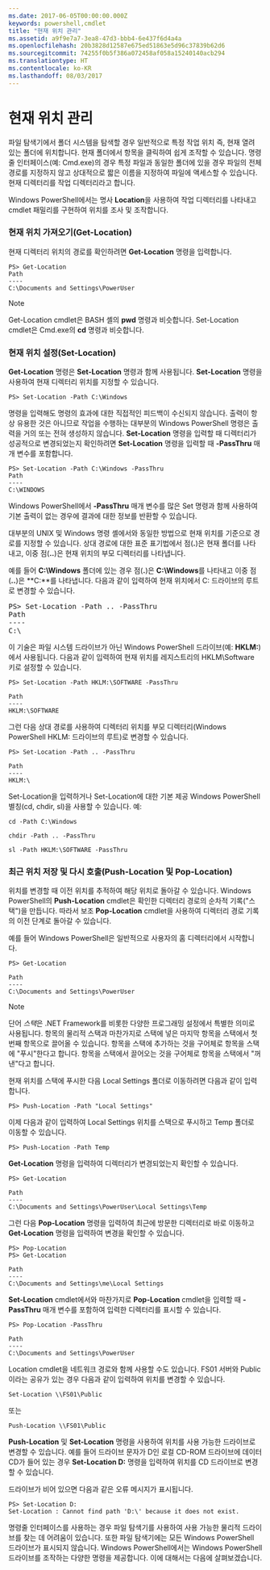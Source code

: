 ```yaml
---
ms.date: 2017-06-05T00:00:00.000Z
keywords: powershell,cmdlet
title: "현재 위치 관리"
ms.assetid: a9f9e7a7-3ea8-47d3-bbb4-6e437f6d4a4a
ms.openlocfilehash: 20b3828d12587e675ed51863e5d96c37839b62d6
ms.sourcegitcommit: 74255f0b5f386a072458af058a15240140acb294
ms.translationtype: HT
ms.contentlocale: ko-KR
ms.lasthandoff: 08/03/2017
---
```

# <a name="managing-current-location"></a>현재 위치 관리
파일 탐색기에서 폴더 시스템을 탐색할 경우 일반적으로 특정 작업 위치 즉, 현재 열려 있는 폴더에 위치합니다. 현재 폴더에서 항목을 클릭하여 쉽게 조작할 수 있습니다. 명령줄 인터페이스(예: Cmd.exe)의 경우 특정 파일과 동일한 폴더에 있을 경우 파일의 전체 경로를 지정하지 않고 상대적으로 짧은 이름을 지정하여 파일에 액세스할 수 있습니다. 현재 디렉터리를 작업 디렉터리라고 합니다.

Windows PowerShell에서는 명사 **Location**을 사용하여 작업 디렉터리를 나타내고 cmdlet 패밀리를 구현하여 위치를 조사 및 조작합니다.

### <a name="getting-your-current-location-get-location"></a>현재 위치 가져오기(Get-Location)
현재 디렉터리 위치의 경로를 확인하려면 **Get-Location** 명령을 입력합니다.

```
PS> Get-Location
Path
----
C:\Documents and Settings\PowerUser
```

> [!NOTE]
> Get-Location cmdlet은 BASH 셸의 **pwd** 명령과 비슷합니다. Set-Location cmdlet은 Cmd.exe의 **cd** 명령과 비슷합니다.

### <a name="setting-your-current-location-set-location"></a>현재 위치 설정(Set-Location)
**Get-Location** 명령은 **Set-Location** 명령과 함께 사용됩니다. **Set-Location** 명령을 사용하여 현재 디렉터리 위치를 지정할 수 있습니다.

```
PS> Set-Location -Path C:\Windows
```

명령을 입력해도 명령의 효과에 대한 직접적인 피드백이 수신되지 않습니다. 출력이 항상 유용한 것은 아니므로 작업을 수행하는 대부분의 Windows PowerShell 명령은 출력을 거의 또는 전혀 생성하지 않습니다. **Set-Location** 명령을 입력할 때 디렉터리가 성공적으로 변경되었는지 확인하려면 **Set-Location** 명령을 입력할 때 **-PassThru** 매개 변수를 포함합니다.

```
PS> Set-Location -Path C:\Windows -PassThru
Path
----
C:\WINDOWS
```

Windows PowerShell에서 **-PassThru** 매개 변수를 많은 Set 명령과 함께 사용하여 기본 출력이 없는 경우에 결과에 대한 정보를 반환할 수 있습니다.

대부분의 UNIX 및 Windows 명령 셸에서와 동일한 방법으로 현재 위치를 기준으로 경로를 지정할 수 있습니다. 상대 경로에 대한 표준 표기법에서 점(**.**)은 현재 폴더를 나타내고, 이중 점(**..**)은 현재 위치의 부모 디렉터리를 나타냅니다.

예를 들어 **C:\\Windows** 폴더에 있는 경우 점(**.**)은 **C:\\Windows**를 나타내고 이중 점(**..**)은 **C:**를 나타냅니다. 다음과 같이 입력하여 현재 위치에서 C: 드라이브의 루트로 변경할 수 있습니다.

<pre>PS> Set-Location -Path .. -PassThru
Path
----
C:\</pre>

이 기술은 파일 시스템 드라이브가 아닌 Windows PowerShell 드라이브(예: **HKLM:**)에서 사용됩니다. 다음과 같이 입력하여 현재 위치를 레지스트리의 HKLM\\Software 키로 설정할 수 있습니다.

```
PS> Set-Location -Path HKLM:\SOFTWARE -PassThru

Path
----
HKLM:\SOFTWARE
```

그런 다음 상대 경로를 사용하여 디렉터리 위치를 부모 디렉터리(Windows PowerShell HKLM: 드라이브의 루트)로 변경할 수 있습니다.

```
PS> Set-Location -Path .. -PassThru

Path
----
HKLM:\
```

Set-Location을 입력하거나 Set-Location에 대한 기본 제공 Windows PowerShell 별칭(cd, chdir, sl)을 사용할 수 있습니다. 예:

```
cd -Path C:\Windows
```

```
chdir -Path .. -PassThru
```

```
sl -Path HKLM:\SOFTWARE -PassThru
```

### <a name="saving-and-recalling-recent-locations-push-location-and-pop-location"></a>최근 위치 저장 및 다시 호출(Push-Location 및 Pop-Location)
위치를 변경할 때 이전 위치를 추적하여 해당 위치로 돌아갈 수 있습니다. Windows PowerShell의 **Push-Location** cmdlet은 확인한 디렉터리 경로의 순차적 기록("스택")을 만듭니다. 따라서 보조 **Pop-Location** cmdlet을 사용하여 디렉터리 경로 기록의 이전 단계로 돌아갈 수 있습니다.

예를 들어 Windows PowerShell은 일반적으로 사용자의 홈 디렉터리에서 시작합니다.

```
PS> Get-Location

Path
----
C:\Documents and Settings\PowerUser
```

> [!NOTE]
> 단어 *스택*은 .NET Framework를 비롯한 다양한 프로그래밍 설정에서 특별한 의미로 사용됩니다. 항목의 물리적 스택과 마찬가지로 스택에 넣은 마지막 항목을 스택에서 첫 번째 항목으로 끌어올 수 있습니다. 항목을 스택에 추가하는 것을 구어체로 항목을 스택에 "푸시"한다고 합니다. 항목을 스택에서 끌어오는 것을 구어체로 항목을 스택에서 "꺼낸"다고 합니다.

현재 위치를 스택에 푸시한 다음 Local Settings 폴더로 이동하려면 다음과 같이 입력합니다.

```
PS> Push-Location -Path "Local Settings"
```

이제 다음과 같이 입력하여 Local Settings 위치를 스택으로 푸시하고 Temp 폴더로 이동할 수 있습니다.

```
PS> Push-Location -Path Temp
```

**Get-Location** 명령을 입력하여 디렉터리가 변경되었는지 확인할 수 있습니다.

```
PS> Get-Location

Path
----
C:\Documents and Settings\PowerUser\Local Settings\Temp
```

그런 다음 **Pop-Location** 명령을 입력하여 최근에 방문한 디렉터리로 바로 이동하고 **Get-Location** 명령을 입력하여 변경을 확인할 수 있습니다.

```
PS> Pop-Location
PS> Get-Location

Path
----
C:\Documents and Settings\me\Local Settings
```

**Set-Location** cmdlet에서와 마찬가지로 **Pop-Location** cmdlet을 입력할 때 **-PassThru** 매개 변수를 포함하여 입력한 디렉터리를 표시할 수 있습니다.

```
PS> Pop-Location -PassThru

Path
----
C:\Documents and Settings\PowerUser
```

Location cmdlet을 네트워크 경로와 함께 사용할 수도 있습니다. FS01 서버와 Public이라는 공유가 있는 경우 다음과 같이 입력하여 위치를 변경할 수 있습니다.

```
Set-Location \\FS01\Public
```

또는

```
Push-Location \\FS01\Public
```

**Push-Location** 및 **Set-Location** 명령을 사용하여 위치를 사용 가능한 드라이브로 변경할 수 있습니다. 예를 들어 드라이브 문자가 D인 로컬 CD-ROM 드라이브에 데이터 CD가 들어 있는 경우 **Set-Location D:** 명령을 입력하여 위치를 CD 드라이브로 변경할 수 있습니다.

드라이브가 비어 있으면 다음과 같은 오류 메시지가 표시됩니다.

```
PS> Set-Location D:
Set-Location : Cannot find path 'D:\' because it does not exist.
```

명령줄 인터페이스를 사용하는 경우 파일 탐색기를 사용하여 사용 가능한 물리적 드라이브를 찾는 데 어려움이 있습니다. 또한 파일 탐색기에는 모든 Windows PowerShell 드라이브가 표시되지 않습니다. Windows PowerShell에서는 Windows PowerShell 드라이브를 조작하는 다양한 명령을 제공합니다. 이에 대해서는 다음에 살펴보겠습니다.

